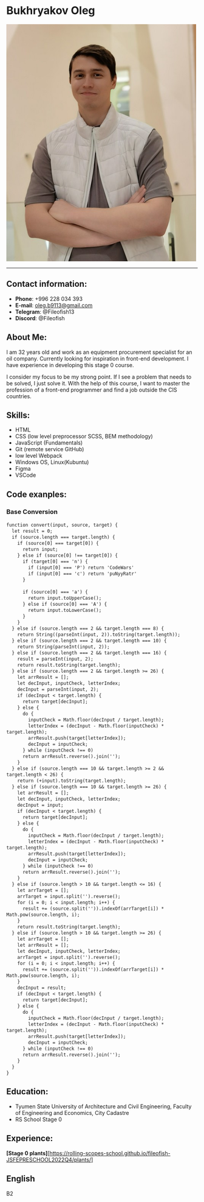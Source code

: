 # Bukhryakov Oleg

![photo](img/IMG_20220511_045317.jpg)

*********

## Contact information:

* **Phone**: +996 228 034 393
* **E-mail**: oleg.b9113@gmail.com
* **Telegram**: @Fileofish13
* **Discord**: @Fileofish


## About Me:

I am 32 years old and work as an equipment procurement specialist for an oil company. Currently looking for inspiration in front-end development. I have experience in developing this stage 0 course.

I consider my focus to be my strong point. If I see a problem that needs to be solved, I just solve it. With the help of this course, I want to master the profession of a front-end programmer and find a job outside the CIS countries.


## Skills:

* HTML
* CSS (low level preprocessor SCSS, BEM methodology)
* JavaScript (Fundamentals)
* Git (remote service GitHub)
* low level Webpack
* Windows OS, Linux(Kubuntu)
* Figma
* VSCode


## Code exanples:

### Base Conversion

```
function convert(input, source, target) {
  let result = 0;
  if (source.length === target.length) {
    if (source[0] === target[0]) {
      return input;
    } else if (source[0] !== target[0]) {
      if (target[0] === 'n') {
        if (input[0] === 'P') return 'CodeWars'
        if (input[0] === 'c') return 'puNyyRatr'
      }

      if (source[0] === 'a') {
        return input.toUpperCase();
      } else if (source[0] === 'A') {
        return input.toLowerCase();
      }
    }
  } else if (source.length === 2 && target.length === 8) {
    return String((parseInt(input, 2)).toString(target.length));
  } else if (source.length === 2 && target.length === 10) {
    return String(parseInt(input, 2));
  } else if (source.length === 2 && target.length === 16) {
    result = parseInt(input, 2);
    return result.toString(target.length);
  } else if (source.length === 2 && target.length >= 26) {
    let arrResult = [];
    let decInput, inputCheck, letterIndex;
    decInput = parseInt(input, 2);
    if (decInput < target.length) {
      return target[decInput];
    } else {
      do {
        inputCheck = Math.floor(decInput / target.length);
        letterIndex = (decInput - Math.floor(inputCheck) * target.length);
        arrResult.push(target[letterIndex]);
        decInput = inputCheck;
      } while (inputCheck !== 0)
      return arrResult.reverse().join('');
    }
  } else if (source.length === 10 && target.length >= 2 && target.length < 26) {
    return (+input).toString(target.length);
  } else if (source.length === 10 && target.length >= 26) {
    let arrResult = [];
    let decInput, inputCheck, letterIndex;
    decInput = input;
    if (decInput < target.length) {
      return target[decInput];
    } else {
      do {
        inputCheck = Math.floor(decInput / target.length);
        letterIndex = (decInput - Math.floor(inputCheck) * target.length);
        arrResult.push(target[letterIndex]);
        decInput = inputCheck;
      } while (inputCheck !== 0)
      return arrResult.reverse().join('');
    }
  } else if (source.length > 10 && target.length <= 16) {
    let arrTarget = [];
    arrTarget = input.split('').reverse();
    for (i = 0; i < input.length; i++) {
      result += (source.split('')).indexOf(arrTarget[i]) * Math.pow(source.length, i);
    }
    return result.toString(target.length);
  } else if (source.length > 10 && target.length >= 26) {
    let arrTarget = [];
    let arrResult = [];
    let decInput, inputCheck, letterIndex;
    arrTarget = input.split('').reverse();
    for (i = 0; i < input.length; i++) {
      result += (source.split('')).indexOf(arrTarget[i]) * Math.pow(source.length, i);
    }
    decInput = result;
    if (decInput < target.length) {
      return target[decInput];
    } else {
      do {
        inputCheck = Math.floor(decInput / target.length);
        letterIndex = (decInput - Math.floor(inputCheck) * target.length);
        arrResult.push(target[letterIndex]);
        decInput = inputCheck;
      } while (inputCheck !== 0)
      return arrResult.reverse().join('');
    }
  }
}
```


## Education:

* Tyumen State University of Architecture and Civil Engineering, Faculty of Engineering and Economics, City Cadastre
* RS School Stage 0


## Experience:

**[Stage 0 plants]**[https://rolling-scopes-school.github.io/fileofish-JSFEPRESCHOOL2022Q4/plants/]


## English

B2
